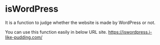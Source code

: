 # isWordPress
It is a function to judge whether the website is made by WordPress or not.

You can use this function easily in below URL site.
https://iswordpress.i-like-pudding.com/
